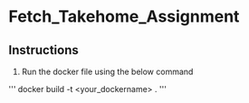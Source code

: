 # Fetch_Takehome_Assignment

## Instructions

1. Run the docker file using the below command

'''
docker build -t <your_dockername> .
'''

